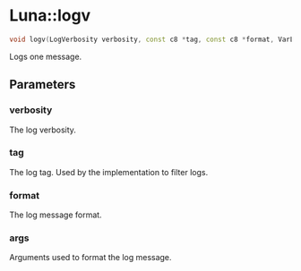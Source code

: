 # Luna::logv

```c++
void logv(LogVerbosity verbosity, const c8 *tag, const c8 *format, VarList args)
```

Logs one message. 



## Parameters
### verbosity
The log verbosity. 

### tag
The log tag. Used by the implementation to filter logs. 

### format
The log message format. 

### args
Arguments used to format the log message. 

